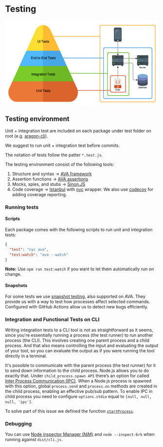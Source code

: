 # Testing

<p align="center">
  <img src="/docs/assets/testing-pyramid.png" width="550" height="280">
</p>

## Testing environment

Unit + integration test are included on each package under test folder on root (e.g. [aragon-cli](https://github.com/aragon/aragon-cli/tree/master/packages/aragon-cli/test/)).

We suggest to run unit + integration test before commits.

The notation of tests follow the patter `*.test.js`.

The testing environment consist of the following tools:

1. Structure and syntax -> [AVA framework](https://github.com/avajs/ava)
2. Assertion functions -> [AVA assertions](https://github.com/avajs/ava/blob/master/docs/03-assertions.md)
3. Mocks, spies, and stubs -> [Sinon.JS](https://sinonjs.org)
4. Code coverage -> [Istanbul](https://istanbul.js.org) with [nyc](https://github.com/istanbuljs/nyc) wrapper. We also use [codecov](https://codecov.io/) for adding coverage reporting.

### Running tests

#### Scripts

Each package comes with the following scripts to run unit and integration tests:

```json
{
  "test": "nyc ava",
  "test:watch": "ava --watch"
}
```

**Note:** Use `npm run test:watch` if you want to let them automatically run on change.

#### Snapshots

For some tests we use [snapshot testing](https://github.com/avajs/ava/blob/master/docs/04-snapshot-testing.md), also supported on AVA. They provide us with a way to test how processes affect selected commands. Configured with GitHub Actions allow us to detect new bugs efficiently.

### Integration and Functional Tests on CLI

Writing integration tests to a CLI tool is not as straightforward as it seems, since you're essentially running a process (the test runner) to run another process (the CLI). This involves creating one parent process and a child process. And that also means controlling the input and evaluating the output of your tool, so you can evaluate the output as if you were running the tool directly in a terminal.

It's possible to communicate with the parent process (the test runner) for it to send down information to the child process. Node.js allows you to do exactly that. Under `child_process.spawn API` there’s an option for called [Inter Process Communication (IPC)](https://nodejs.org/api/child_process.html#child_process_options_stdio). When a Node.js process is spawned with this option, global `process.send` and `process.on` methods are created in the child process, enabling an effective pub/sub pattern. To enable IPC in child process you need to configure `options.stdio` equal to `[null, null, null, 'ipc']`.

To solve part of this issue we defined the function [`startProcess`](https://github.com/aragon/aragon-cli/blob/develop/packages/cli/src/lib/node/process.js#L38).

### Debugging

You can use [Node inspector Manager (NiM)](https://chrome.google.com/webstore/detail/nodejs-v8-inspector-manag/gnhhdgbaldcilmgcpfddgdbkhjohddkj?hl=en) and `node --inspect-brk` when running against `dist/cli.js.`
